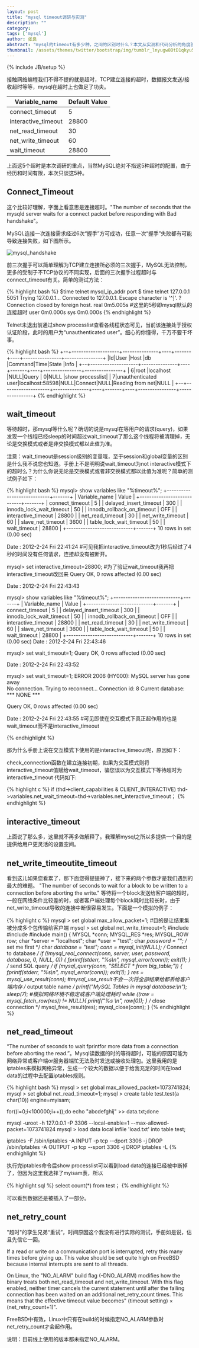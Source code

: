 ```yaml
---
layout: post
title: "mysql timeout调研与实测"
description: ""
category: 
tags: ['mysql']
author: 张良
abstract: "mysql的timeout有多少种，之间的区别时什么？本文从实测和代码分析的角度验证了不同的超时参数的作用。"
thumbnail: /assets/themes/twitter/bootstrap/img/tumblr_lnyugw8OtD1qkyu55.jpg
---
```

{% include JB/setup %}

接触网络编程我们不得不提的就是超时，TCP建立连接的超时，数据报文发送/接收超时等等，mysql在超时上也做足了功夫。

Variable_name |  Default Value     
--------- | ---------
connect_timeout | 5 
interactive_timeout | 28800 
net_read_timeout | 30 
net_write_timeout | 60 
wait_timeout | 28800 


上面这5个超时是本次调研的重点，当然MySQL绝对不指这5种超时的配置，由于经历和时间有限，本次只谈这5种。
## Connect_Timeout 

这个比较好理解，字面上看意思是连接超时。"The number of seconds that the mysqld server waits for a connect packet before responding with Bad  handshake"。

MySQL连接一次连接需求经过6次“握手”方可成功，任意一次“握手”失败都有可能导致连接失败，如下图所示。

![mysql_handshake](/assets/themes/twitter/bootstrap/img/mysql-timeout/mysql_handshake.png)

前三次握手可以简单理解为TCP建立连接所必须的三次握手，MySQL无法控制，更多的受制于不TCP协议的不同实现，后面的三次握手过程超时与connect_timeout有关。简单的测试方法： 

{% highlight bash %}
$time telnet mysql_ip_addr port
$ time telnet 127.0.0.1 5051
Trying 127.0.0.1...
Connected to 127.0.0.1.
Escape character is '^]'.
?
Connection closed by foreign
host.
real    0m5.005s #这里的5秒即mysql默认的连接超时
user    0m0.000s
sys 0m0.000s
{% endhighlight %}

Telnet未退出前通过show processlist查看各线程状态可见，当前该连接处于授权认证阶段，此时的用户为“unauthenticated user”。细心的你懂得，千万不要干坏事。

{% highlight bash %}
+--+--------------------+---------------+----+-------+----+----------------+----------------+
|Id|User                |Host           |db  |Command|Time|State           |Info            |
+--+--------------------+---------------+----+-------+----+----------------+----------------+
| 6|root                |localhost      |NULL|Query  |   0|NULL            |show processlist|
| 7|unauthenticated user|localhost:58598|NULL|Connect|NULL|Reading from net|NULL            |
+--+--------------------+---------------+----+-------+----+----------------+----------------+
{% endhighlight %}

## wait_timeout
等待超时，那mysql等什么呢？确切的说是mysql在等用户的请求(query)，如果发现一个线程已经sleep的时间超过wait_timeout了那么这个线程将被清理掉，无论是交换模式或者是非交换模式都以此值为准。 

注意：wait_timeout是session级别的变量哦，至于session和global变量的区别是什么我不说您也知道。手册上不是明明说wait_timeout为not interactive模式下的超时么？为什么你说无论是交换模式或者非交换模式都以此值为准呢？简单的测试例子如下：

{% highlight bash %}
mysql> show variables like "%timeout%";
+----------------------------+-------+
| Variable_name              | Value |
+----------------------------+-------+
| connect_timeout            | 5     | 
| delayed_insert_timeout     | 300   | 
| innodb_lock_wait_timeout   | 50    | 
| innodb_rollback_on_timeout | OFF   | 
| interactive_timeout        | 28800 | 
| net_read_timeout           | 30    | 
| net_write_timeout          | 60    | 
| slave_net_timeout          | 3600  | 
| table_lock_wait_timeout    | 50    | 
| wait_timeout               | 28800 | 
+----------------------------+-------+
10 rows in set (0.00 sec)

Date : 2012-2-24 Fri 22:41:24
#可见我把interactive_timeout改为1秒后经过了4秒的时间没有任何请求，连接却没有被断开。

mysql> set interactive_timeout=28800;
#为了验证wait_timeout我再把interactive_timeout改回来
Query OK, 0 rows affected (0.00 sec)

Date : 2012-2-24 Fri 22:43:43

mysql> show variables like "%timeout%";
+----------------------------+-------+
| Variable_name              | Value |
+----------------------------+-------+
| connect_timeout            | 5     | 
| delayed_insert_timeout     | 300   | 
| innodb_lock_wait_timeout   | 50    | 
| innodb_rollback_on_timeout | OFF   | 
| interactive_timeout        | 28800 | 
| net_read_timeout           | 30    | 
| net_write_timeout          | 60    | 
| slave_net_timeout          | 3600  | 
| table_lock_wait_timeout    | 50    | 
| wait_timeout               | 28800 | 
+----------------------------+-------+
10 rows in set (0.00 sec)
Date : 2012-2-24 Fri 22:43:46

mysql> set wait_timeout=1;
Query OK, 0 rows affected (0.00 sec)

Date : 2012-2-24 Fri 22:43:52

mysql> set wait_timeout=1;
ERROR 2006 (HY000): MySQL server has gone away  
No connection. Trying to reconnect...
Connection id:    8
Current database: *** NONE ***

Query OK, 0 rows affected (0.00 sec)

Date : 2012-2-24 Fri 22:43:55 #可见即使在交互模式下真正起作用的也是wait_timeout而不是interactive_timeout

{% endhighlight %}

那为什么手册上说在交互模式下使用的是interactive_timeout呢，原因如下： 

check_connection函数在建立连接初期，如果为交互模式则将interactive_timeout值赋给wait_timeout，骗您误以为交互模式下等待超时为interactive_timeout 
代码如下: 

{% highlight c %}
   if (thd->client_capabilities & CLIENT_INTERACTIVE)
     thd->variables.net_wait_timeout=thd->variables.net_interactive_timeout；
{% endhighlight %}

## interactive_timeout

上面说了那么多，这里就不再多做解释了。我理解mysql之所以多提供一个目的是提供给用户更灵活的设置空间。

## net_write_timeoutite_timeout

看到这儿如果您看累了，那下面您得提提神了，接下来的两个参数才是我们遇到的最大的难题。
"The number of seconds to wait for a block to be written to a connection before aborting the write." 等待将一个block发送给客户端的超时，一般在网络条件比较差的时，或者客户端处理每个block耗时比较长时，由于net_write_timeout导致的连接中断很容易发生。下面是一个模拟的例子： 

{% highlight c %}
mysql > set global max_allow_packet=1;
#目的是让结果集被分成多个包传输给客户端 
mysql > set global net_write_timeout=1; 
#include 
#include 
#include 
main() {
   MYSQL *conn;
   MYSQL_RES *res;
   MYSQL_ROW row;
   char *server = "localhost";
   char *user = "test"; 
   char *password = ""; /* set me first */
   char *database = "test";
   conn = mysql_init(NULL);
   /* Connect to database */
   if (!mysql_real_connect(conn, server, 
         user, password, database, 0, NULL, 0)) {
      fprintf(stderr, "%s\n", mysql_error(conn));
      exit(1);
   }
   /* send SQL query */
   if (mysql_query(conn, "SELECT * from big_table;")) {
      fprintf(stderr, "%s\n", mysql_error(conn));
      exit(1);
   }
   res = mysql_use_result(conn);
#mysql_use_result不会一次将全部结果给都丢给客户端内存
   /* output table name */
   printf("MySQL Tables in mysql database:\n");
   sleep(7); #模拟网络环境不稳定或客户端处理耗时
   while ((row = mysql_fetch_row(res)) != NULL){
      printf("%s \n", row[0]);
   }
   /* close connection */
   mysql_free_result(res);
   mysql_close(conn);
}
{% endhighlight %}

## net_read_timeout
“The number of seconds to wait fprintfor more data from a connection before aborting the read.”。Mysql读数据的时的等待超时，可能的原因可能为网络异常或客户端or服务器端忙无法及时发送或接收处理包。这里我用的是iptables来模拟网络异常，生成一个较大的数据以便于给我充足的时间在load data的过程中去配置iptables规则。

{% highlight bash %}
mysql > set global max_allowed_packet=1073741824;
mysql > set global net_read_timeout=1;
mysql > create table test.test(a char(10)) engine=myisam;

for((i=0;i<100000;i++));do echo "abcdefghij" >> data.txt;done

mysql -uroot -h 127.0.0.1 -P 3306 --local-enable=1
--max-allowed-packet=1073741824
mysql > load data local infile 'load.txt' into table test;

iptables -F
/sbin/iptables -A INPUT -p tcp --dport 3306 -j DROP
/sbin/iptables -A OUTPUT -p tcp --sport 3306 -j DROP
iptables -L
{% endhighlight %}

执行完iptables命令后show processlist可以看到load data的连接已经被中断掉了，但因为这里我选择了myisam表，所以

{% highlight sql %}
select count(*) from test；
{% endhighlight %}

可以看到数据还是被插入了一部分。

## net_retry_count
"超时"的孪生兄弟“重试”，时间原因这个我没有进行实际的测试，手册如是说，估且先信它一回。

If a read or write on a communication port is interrupted, retry this many times before giving up. This value should be set quite high on FreeBSD because internal interrupts are sent to all threads. 

On Linux, the "NO_ALARM" build flag (-DNO_ALARM) modifies how the binary treats both net_read_timeout and net_write_timeout. With this flag enabled, neither timer cancels the current statement until after the failing connection has been waited on an additional net_retry_count times. This means that the effective timeout value becomes" (timeout setting) × (net_retry_count+1)". 

FreeBSD中有效，Linux中只有在build的时候指定NO_ALARM参数时net_retry_count才会起作用。

说明：目前线上使用的版本都未指定NO_ALARM。

